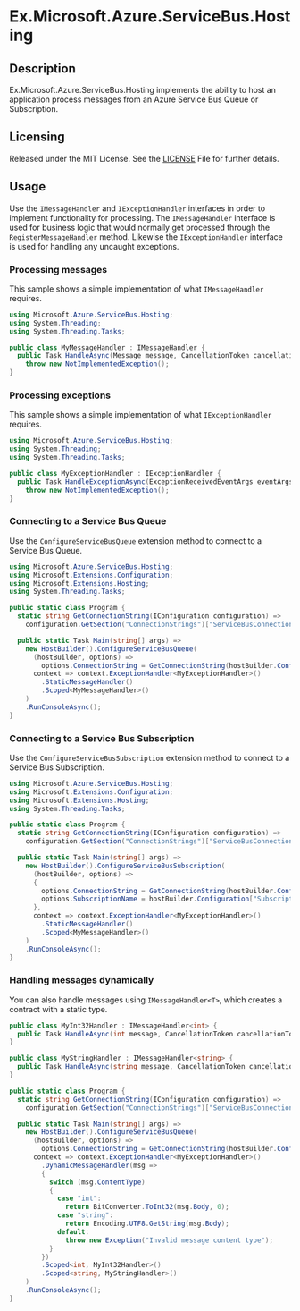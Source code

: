 # Ex.Microsoft.Azure.ServiceBus.Hosting

## Description
Ex.Microsoft.Azure.ServiceBus.Hosting implements the ability to host an application process messages from an Azure Service Bus Queue or Subscription.

## Licensing
Released under the MIT License. See the [LICENSE][] File for further details.

[license]: LICENSE.md

## Usage
Use the `IMessageHandler` and `IExceptionHandler` interfaces in order to implement functionality for processing. The `IMessageHandler` interface is used for business logic that would normally get processed through the `RegisterMessageHandler` method. Likewise the `IExceptionHandler` interface is used for handling any uncaught exceptions.

### Processing messages
This sample shows a simple implementation of what `IMessageHandler` requires.

```csharp
using Microsoft.Azure.ServiceBus.Hosting;
using System.Threading;
using System.Threading.Tasks;

public class MyMessageHandler : IMessageHandler {
  public Task HandleAsync(Message message, CancellationToken cancellationToken) =>
    throw new NotImplementedException();
}
```

### Processing exceptions
This sample shows a simple implementation of what `IExceptionHandler` requires.

```csharp
using Microsoft.Azure.ServiceBus.Hosting;
using System.Threading;
using System.Threading.Tasks;

public class MyExceptionHandler : IExceptionHandler {
  public Task HandleExceptionAsync(ExceptionReceivedEventArgs eventArgs) =>
    throw new NotImplementedException();
}
```

### Connecting to a Service Bus Queue
Use the `ConfigureServiceBusQueue` extension method to connect to a Service Bus Queue.

```csharp
using Microsoft.Azure.ServiceBus.Hosting;
using Microsoft.Extensions.Configuration;
using Microsoft.Extensions.Hosting;
using System.Threading.Tasks;

public static class Program {
  static string GetConnectionString(IConfiguration configuration) =>
    configuration.GetSection("ConnectionStrings")["ServiceBusConnection"];

  public static Task Main(string[] args) =>
    new HostBuilder().ConfigureServiceBusQueue(
      (hostBuilder, options) => 
        options.ConnectionString = GetConnectionString(hostBuilder.Configuration),
      context => context.ExceptionHandler<MyExceptionHandler>()
        .StaticMessageHandler()
        .Scoped<MyMessageHandler>()
    )
    .RunConsoleAsync();
}
```

### Connecting to a Service Bus Subscription
Use the `ConfigureServiceBusSubscription` extension method to connect to a Service Bus Subscription.

```csharp
using Microsoft.Azure.ServiceBus.Hosting;
using Microsoft.Extensions.Configuration;
using Microsoft.Extensions.Hosting;
using System.Threading.Tasks;

public static class Program {
  static string GetConnectionString(IConfiguration configuration) =>
    configuration.GetSection("ConnectionStrings")["ServiceBusConnection"];

  public static Task Main(string[] args) =>
    new HostBuilder().ConfigureServiceBusSubscription(
      (hostBuilder, options) =>
      {
        options.ConnectionString = GetConnectionString(hostBuilder.Configuration);
        options.SubscriptionName = hostBuilder.Configuration["SubscriptionName"];
      },
      context => context.ExceptionHandler<MyExceptionHandler>()
        .StaticMessageHandler()
        .Scoped<MyMessageHandler>()
    )
    .RunConsoleAsync();
}
```

### Handling messages dynamically
You can also handle messages using `IMessageHandler<T>`, which creates a contract with a static type.

```csharp
public class MyInt32Handler : IMessageHandler<int> {
  public Task HandleAsync(int message, CancellationToken cancellationToken) => throw new NotImplementedException();
}

public class MyStringHandler : IMessageHandler<string> {
  public Task HandleAsync(string message, CancellationToken cancellationToken) => throw new NotImplementedException();
}

public static class Program {
  static string GetConnectionString(IConfiguration configuration) =>
    configuration.GetSection("ConnectionStrings")["ServiceBusConnection"];

  public static Task Main(string[] args) =>
    new HostBuilder().ConfigureServiceBusQueue(
      (hostBuilder, options) =>
        options.ConnectionString = GetConnectionString(hostBuilder.Configuration),
      context => context.ExceptionHandler<MyExceptionHandler>()
        .DynamicMessageHandler(msg =>
        {
          switch (msg.ContentType)
          {
            case "int":
              return BitConverter.ToInt32(msg.Body, 0);
            case "string":
              return Encoding.UTF8.GetString(msg.Body);
            default:
              throw new Exception("Invalid message content type");
          }
        })
        .Scoped<int, MyInt32Handler>()
        .Scoped<string, MyStringHandler>()
    )
    .RunConsoleAsync();
}
```
